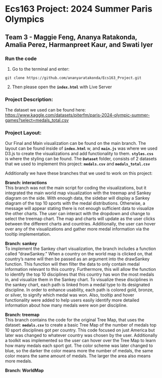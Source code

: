 # Ecs163 Project: 2024 Summer Paris Olympics
## Team 3 - Maggie Feng, Ananya Ratakonda, Amalia Perez, Harmanpreet Kaur, and Swati Iyer

### Run the code 
1. Go to the terminal and enter: 
```
git clone https://github.com/ananyaratakonda/Ecs163_Project.git
```
2. Then please open the **`index.html`** with Live Server

### Project Description:

The dataset we used can be found here: https://www.kaggle.com/datasets/piterfm/paris-2024-olympic-summer-games?select=medals_total.csv
### Project Layout:  
Our Final and Main visualization can be found on the main branch. The layout can be found inside of **`index.html`** w, and **`main.js`** was where we used D3.js to create the visualizations and add functionality to them. **`styles.css`** is where the styling can be found. The **`Dataset`** folder, consists of 2 datasets that we used to implement this project: **`medals.csv`** and **`medals_total.csv`**

Additionally we have these branches that we used to work on this project: 

**Branch: interactions**  
This branch was not the main script for coding the visualizations, but it integrated the main world map visualization with the treemap and Sankey diagram on the side. With enough data, the sidebar will display a Sankey diagram of the top 10 sports with the medal distributions. Otherwise, a message will appear stating there is not enough sufficient data to visualize the other charts. The user can interact with the dropdown and change to select the treemap chart. The map and charts will update as the user clicks between the different charts and countries. Additionally, the user can hover over any of the visualizations and gather more medal information via the tooltip implementation.

**Branch: sankey**  
To implement the Sankey chart visualization, the branch includes a function called “drawSankey.” When a country on the world map is clicked on, that country’s name will then be passed as an argument into the drawSankey function. This function will then filter the data to only contain medal information relevant to this country. Furthermore, this will allow the function to identify the top 10 disciplines that this country has won the most medals in, and visualize them in the Sankey chart. To visualize these disciplines in the sankey chart, each path is linked from a medal type to its designated discipline. In order to enhance usability, each path is colored gold, bronze, or silver, to signify which medal was won. Also, tooltip and hover functionality were added to help users easily identify more detailed information about how many medals were won per discipline.

**Branch: treemap**   
This branch contains the code for the original Tree Map, that uses the dataset: **`medals.csv`** to create a basic Tree Map of the number of medals top 10 sport disciplines got per country. This code focused on just America but later was changed to whatever country was chosen by the user. Additionally a toolkit was implemented so the user can hover over the Tree Map to learn how many medals each sport got. The color scheme was later changed to blue, so the darker the color means more the number of medals, the same color means the same amount of medals. The larger the area also means more medals. 

**Branch: WorldMap**  

